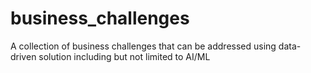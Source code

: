 # business_challenges
A collection of business challenges that can be addressed using data-driven solution including but not limited to AI/ML
